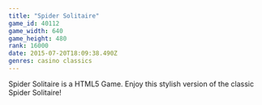 ```yaml
---
title: "Spider Solitaire"
game_id: 40112
game_width: 640
game_height: 480
rank: 16000
date: 2015-07-20T18:09:38.490Z
genres: casino classics
---
```

Spider Solitaire is a HTML5 Game. Enjoy this stylish version of the classic Spider Solitaire!